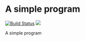 # A simple program

[![Build Status](https://travis-ci.com/rutgervandeelen/simple.svg?branch=master)](https://travis-ci.com/rutgervandeelen/simple)
[![](https://tokei.rs/b1/github/rutgervandeelen/simple)](https://github.com/Aaronepower/tokei)

A simple program
